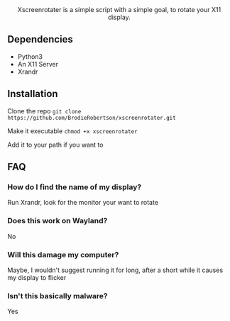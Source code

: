 <div align = center>
Xscreenrotater is a simple script with a simple goal, to rotate your X11 display.
</div>

## Dependencies

* Python3
* An X11 Server
* Xrandr

## Installation

Clone the repo `git clone https://github.com/BrodieRobertson/xscreenrotater.git`

Make it executable `chmod +x xscreenrotater`

Add it to your path if you want to

## FAQ

### How do I find the name of my display?

Run Xrandr, look for the monitor your want to rotate

### Does this work on Wayland?

No

### Will this damage my computer?

Maybe, I wouldn't suggest running it for long, after a short while it causes my display to flicker

### Isn't this basically malware?

Yes
